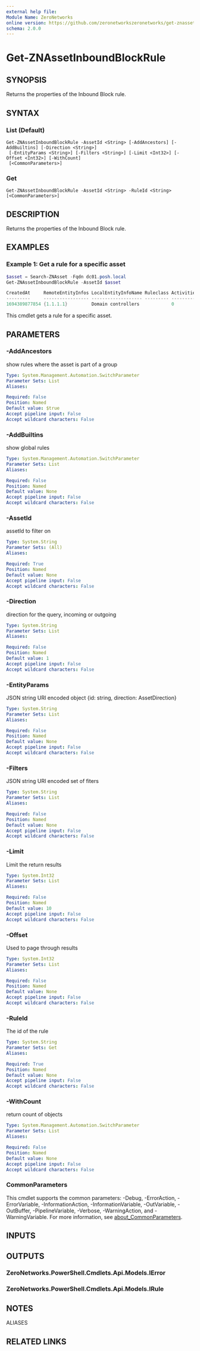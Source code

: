 ```yaml
---
external help file:
Module Name: ZeroNetworks
online version: https://github.com/zeronetworkszeronetworks/get-znassetinboundblockrule
schema: 2.0.0
---
```


# Get-ZNAssetInboundBlockRule

## SYNOPSIS
Returns the properties of the Inbound Block rule.

## SYNTAX

### List (Default)
```
Get-ZNAssetInboundBlockRule -AssetId <String> [-AddAncestors] [-AddBuiltins] [-Direction <String>]
 [-EntityParams <String>] [-Filters <String>] [-Limit <Int32>] [-Offset <Int32>] [-WithCount]
 [<CommonParameters>]
```

### Get
```
Get-ZNAssetInboundBlockRule -AssetId <String> -RuleId <String> [<CommonParameters>]
```

## DESCRIPTION
Returns the properties of the Inbound Block rule.

## EXAMPLES

### Example 1: Get a rule for a specific asset
```powershell
$asset = Search-ZNAsset -Fqdn dc01.posh.local
Get-ZNAssetInboundBlockRule -AssetId $asset

CreatedAt     RemoteEntityInfos LocalEntityInfoName Ruleclass ActivitiesCount Id                                   CreatedByEnforcementSource State Description
---------     ----------------- ------------------- --------- --------------- --                                   -------------------------- ----- -----------
1694389877854 {1.1.1.1}         Domain controllers            0               6dbe24dc-07db-4330-b7d4-22bc3a2dd3d1 5                          1 
```

This cmdlet gets a rule for a specific asset.

## PARAMETERS

### -AddAncestors
show rules where the asset is part of a group

```yaml
Type: System.Management.Automation.SwitchParameter
Parameter Sets: List
Aliases:

Required: False
Position: Named
Default value: $true
Accept pipeline input: False
Accept wildcard characters: False
```

### -AddBuiltins
show global rules

```yaml
Type: System.Management.Automation.SwitchParameter
Parameter Sets: List
Aliases:

Required: False
Position: Named
Default value: None
Accept pipeline input: False
Accept wildcard characters: False
```

### -AssetId
assetId to filter on

```yaml
Type: System.String
Parameter Sets: (All)
Aliases:

Required: True
Position: Named
Default value: None
Accept pipeline input: False
Accept wildcard characters: False
```

### -Direction
direction for the query, incoming or outgoing

```yaml
Type: System.String
Parameter Sets: List
Aliases:

Required: False
Position: Named
Default value: 1
Accept pipeline input: False
Accept wildcard characters: False
```

### -EntityParams
JSON string URI encoded object {id: string, direction: AssetDirection}

```yaml
Type: System.String
Parameter Sets: List
Aliases:

Required: False
Position: Named
Default value: None
Accept pipeline input: False
Accept wildcard characters: False
```

### -Filters
JSON string URI encoded set of fiters

```yaml
Type: System.String
Parameter Sets: List
Aliases:

Required: False
Position: Named
Default value: None
Accept pipeline input: False
Accept wildcard characters: False
```

### -Limit
Limit the return results

```yaml
Type: System.Int32
Parameter Sets: List
Aliases:

Required: False
Position: Named
Default value: 10
Accept pipeline input: False
Accept wildcard characters: False
```

### -Offset
Used to page through results

```yaml
Type: System.Int32
Parameter Sets: List
Aliases:

Required: False
Position: Named
Default value: None
Accept pipeline input: False
Accept wildcard characters: False
```

### -RuleId
The id of the rule

```yaml
Type: System.String
Parameter Sets: Get
Aliases:

Required: True
Position: Named
Default value: None
Accept pipeline input: False
Accept wildcard characters: False
```

### -WithCount
return count of objects

```yaml
Type: System.Management.Automation.SwitchParameter
Parameter Sets: List
Aliases:

Required: False
Position: Named
Default value: None
Accept pipeline input: False
Accept wildcard characters: False
```

### CommonParameters
This cmdlet supports the common parameters: -Debug, -ErrorAction, -ErrorVariable, -InformationAction, -InformationVariable, -OutVariable, -OutBuffer, -PipelineVariable, -Verbose, -WarningAction, and -WarningVariable. For more information, see [about_CommonParameters](http://go.microsoft.com/fwlink/?LinkID=113216).

## INPUTS

## OUTPUTS

### ZeroNetworks.PowerShell.Cmdlets.Api.Models.IError

### ZeroNetworks.PowerShell.Cmdlets.Api.Models.IRule

## NOTES

ALIASES

## RELATED LINKS

